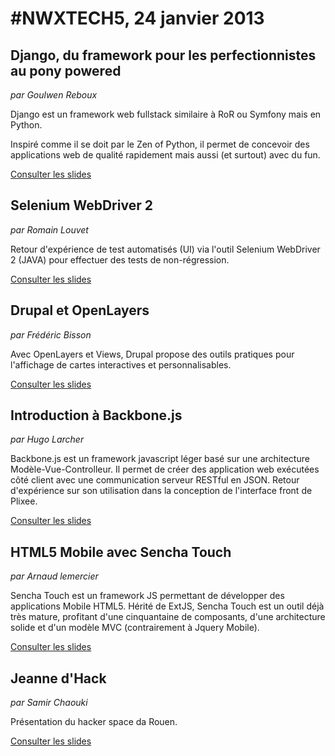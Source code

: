 # #NWXTECH5, 24 janvier 2013

## Django, du framework pour les perfectionnistes au pony powered

*par Goulwen Reboux*

Django est un framework web fullstack similaire à RoR ou Symfony mais en Python.

Inspiré comme il se doit par le Zen of Python, il permet de concevoir des applications web de qualité rapidement mais aussi (et surtout) avec du fun.

[Consulter les slides](http://fr.slideshare.net/nwx/nwxtech5-django)

## Selenium WebDriver 2

*par Romain Louvet*

Retour d'expérience de test automatisés (UI) via l'outil Selenium WebDriver 2 (JAVA) pour effectuer des tests de non-régression.

[Consulter les slides](http://fr.slideshare.net/nwx/nwxtech5-selenium)

## Drupal et OpenLayers

*par Frédéric Bisson*

Avec OpenLayers et Views, Drupal propose des outils pratiques pour l'affichage de cartes interactives et personnalisables.

[Consulter les slides](http://fr.slideshare.net/nwx/nwxtech5-trafic)

## Introduction à Backbone.js

*par Hugo Larcher*

Backbone.js est un framework javascript léger basé sur une architecture Modèle-Vue-Controlleur. Il permet de créer des application web exécutées côté client avec une communication serveur RESTful en JSON. Retour d'expérience sur son utilisation dans la conception de l'interface front de Plixee.

[Consulter les slides](http://fr.slideshare.net/nwx/nwxtech5-backbonejs)

## HTML5 Mobile avec Sencha Touch

*par Arnaud lemercier*

Sencha Touch est un framework JS permettant de développer des applications Mobile HTML5. Hérité de ExtJS, Sencha Touch est un outil déjà très mature, profitant d'une cinquantaine de composants, d'une architecture solide et d'un modèle MVC (contrairement à Jquery Mobile).

[Consulter les slides](http://fr.slideshare.net/nwx/confrence-nwxtech5-html5-mobile-avec-sencha-touch-par-arnaud-lemercier)

## Jeanne d'Hack

*par Samir Chaouki*

Présentation du hacker space da Rouen.

[Consulter les slides](http://fr.slideshare.net/nwx/confrence-nwxtech5)